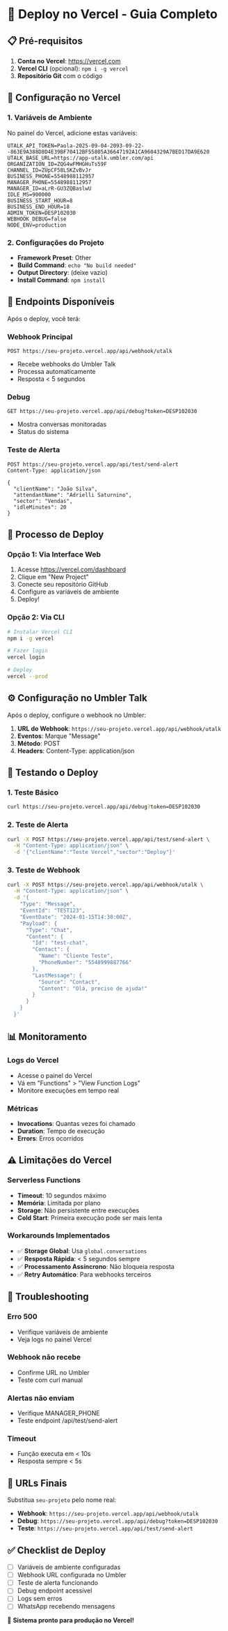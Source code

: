 # 🚀 Deploy no Vercel - Guia Completo

## 📋 Pré-requisitos

1. **Conta no Vercel**: https://vercel.com
2. **Vercel CLI** (opcional): `npm i -g vercel`
3. **Repositório Git** com o código

## 🔧 Configuração no Vercel

### 1. **Variáveis de Ambiente**
No painel do Vercel, adicione estas variáveis:

```env
UTALK_API_TOKEN=Paola-2025-09-04-2093-09-22--863E9A388D8D4E39BF70412BF55805A36647192A1CA9604329A7BED17DA9E620
UTALK_BASE_URL=https://app-utalk.umbler.com/api
ORGANIZATION_ID=ZQG4wFMHGHuTs59F
CHANNEL_ID=ZUpCF58LSKZvBvJr
BUSINESS_PHONE=5548988112957
MANAGER_PHONE=5548988112957
MANAGER_ID=aLrR-GU3ZQBaslwU
IDLE_MS=900000
BUSINESS_START_HOUR=8
BUSINESS_END_HOUR=18
ADMIN_TOKEN=DESP102030
WEBHOOK_DEBUG=false
NODE_ENV=production
```

### 2. **Configurações do Projeto**
- **Framework Preset**: Other
- **Build Command**: `echo "No build needed"`
- **Output Directory**: (deixe vazio)
- **Install Command**: `npm install`

## 📡 Endpoints Disponíveis

Após o deploy, você terá:

### **Webhook Principal**
```
POST https://seu-projeto.vercel.app/api/webhook/utalk
```
- Recebe webhooks do Umbler Talk
- Processa automaticamente
- Resposta < 5 segundos

### **Debug**
```
GET https://seu-projeto.vercel.app/api/debug?token=DESP102030
```
- Mostra conversas monitoradas
- Status do sistema

### **Teste de Alerta**
```
POST https://seu-projeto.vercel.app/api/test/send-alert
Content-Type: application/json

{
  "clientName": "João Silva",
  "attendantName": "Adrielli Saturnino",
  "sector": "Vendas",
  "idleMinutes": 20
}
```

## 🔄 Processo de Deploy

### **Opção 1: Via Interface Web**
1. Acesse https://vercel.com/dashboard
2. Clique em "New Project"
3. Conecte seu repositório GitHub
4. Configure as variáveis de ambiente
5. Deploy!

### **Opção 2: Via CLI**
```bash
# Instalar Vercel CLI
npm i -g vercel

# Fazer login
vercel login

# Deploy
vercel --prod
```

## ⚙️ Configuração no Umbler Talk

Após o deploy, configure o webhook no Umbler:

1. **URL do Webhook**: `https://seu-projeto.vercel.app/api/webhook/utalk`
2. **Eventos**: Marque "Message"
3. **Método**: POST
4. **Headers**: Content-Type: application/json

## 🧪 Testando o Deploy

### **1. Teste Básico**
```bash
curl https://seu-projeto.vercel.app/api/debug?token=DESP102030
```

### **2. Teste de Alerta**
```bash
curl -X POST https://seu-projeto.vercel.app/api/test/send-alert \
  -H "Content-Type: application/json" \
  -d '{"clientName":"Teste Vercel","sector":"Deploy"}'
```

### **3. Teste de Webhook**
```bash
curl -X POST https://seu-projeto.vercel.app/api/webhook/utalk \
  -H "Content-Type: application/json" \
  -d '{
    "Type": "Message",
    "EventId": "TEST123",
    "EventDate": "2024-01-15T14:30:00Z",
    "Payload": {
      "Type": "Chat",
      "Content": {
        "Id": "test-chat",
        "Contact": {
          "Name": "Cliente Teste",
          "PhoneNumber": "5548999887766"
        },
        "LastMessage": {
          "Source": "Contact",
          "Content": "Olá, preciso de ajuda!"
        }
      }
    }
  }'
```

## 📊 Monitoramento

### **Logs do Vercel**
- Acesse o painel do Vercel
- Vá em "Functions" > "View Function Logs"
- Monitore execuções em tempo real

### **Métricas**
- **Invocations**: Quantas vezes foi chamado
- **Duration**: Tempo de execução
- **Errors**: Erros ocorridos

## ⚠️ Limitações do Vercel

### **Serverless Functions**
- **Timeout**: 10 segundos máximo
- **Memória**: Limitada por plano
- **Storage**: Não persistente entre execuções
- **Cold Start**: Primeira execução pode ser mais lenta

### **Workarounds Implementados**
- ✅ **Storage Global**: Usa `global.conversations`
- ✅ **Resposta Rápida**: < 5 segundos sempre
- ✅ **Processamento Assíncrono**: Não bloqueia resposta
- ✅ **Retry Automático**: Para webhooks terceiros

## 🔧 Troubleshooting

### **Erro 500**
- Verifique variáveis de ambiente
- Veja logs no painel Vercel

### **Webhook não recebe**
- Confirme URL no Umbler
- Teste com curl manual

### **Alertas não enviam**
- Verifique MANAGER_PHONE
- Teste endpoint /api/test/send-alert

### **Timeout**
- Função executa em < 10s
- Resposta sempre < 5s

## 📱 URLs Finais

Substitua `seu-projeto` pelo nome real:

- **Webhook**: `https://seu-projeto.vercel.app/api/webhook/utalk`
- **Debug**: `https://seu-projeto.vercel.app/api/debug?token=DESP102030`
- **Teste**: `https://seu-projeto.vercel.app/api/test/send-alert`

## ✅ Checklist de Deploy

- [ ] Variáveis de ambiente configuradas
- [ ] Webhook URL configurada no Umbler
- [ ] Teste de alerta funcionando
- [ ] Debug endpoint acessível
- [ ] Logs sem erros
- [ ] WhatsApp recebendo mensagens

🎉 **Sistema pronto para produção no Vercel!**
